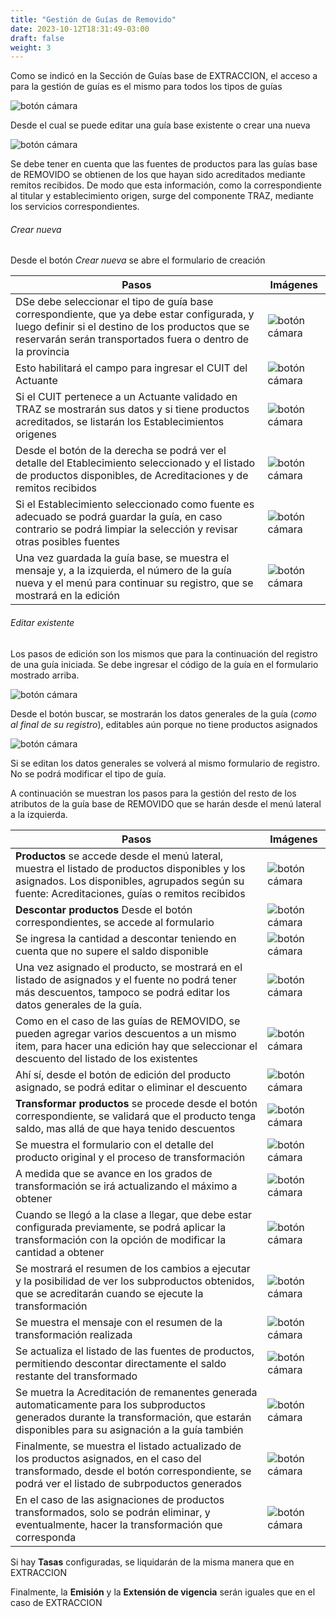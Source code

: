 ```yaml
---
title: "Gestión de Guías de Removido"
date: 2023-10-12T18:31:49-03:00
draft: false
weight: 3
---
```


Como se indicó en la Sección de Guías base de EXTRACCION, el acceso a para la gestión de guías es el mismo para todos los tipos de guías 

![botón cámara](../images/menu_gestionar.png)

Desde el cual se puede editar una guía base existente o crear una nueva

![botón cámara](../images/form_gestion.png)

Se debe tener en cuenta que las fuentes de productos para las guías base de REMOVIDO se obtienen de los que hayan sido acreditados mediante remitos recibidos. De modo que esta información, como la correspondiente al titular y establecimiento origen, surge del componente TRAZ, mediante los servicios correspondientes.  

###### Crear nueva
Desde el botón *Crear nueva* se abre el formulario de creación

| Pasos                         | Imágenes                                |
| ----------------------------- | --------------------------------------- |
| DSe debe seleccionar el tipo de guía base correspondiente, que ya debe estar configurada, y luego definir si el destino de los productos que se reservarán serán transportados fuera o dentro de la provincia | ![botón cámara](../images/form_nueva_2.png) |
| Esto habilitará el campo para ingresar el CUIT del Actuante | ![botón cámara](../images/form_cuit_act.png)|
| Si el CUIT pertenece a un Actuante validado en TRAZ se mostrarán sus datos y si tiene productos acreditados, se listarán los Establecimientos origenes | ![botón cámara](../images/list_est_disp.png)|
| Desde el botón de la derecha se podrá ver el detalle del Etablecimiento seleccionado y el listado de productos disponibles, de Acreditaciones y de remitos recibidos | ![botón cámara](../images/est_selec_gral.png)|
| Si el Establecimiento seleccionado como fuente es adecuado se podrá guardar la guía, en caso contrario se podrá limpiar la selección y revisar otras posibles fuentes | ![botón cámara](../images/guardado_guia_rem.png)|
| Una vez guardada la guía base, se muestra el mensaje y, a la izquierda, el número de la guía nueva y el menú para continuar su registro, que se mostrará en la edición | ![botón cámara](../images/guia_rem_registrada.png)|

###### Editar existente
Los pasos de edición son los mismos que para la continuación del registro de una guía iniciada. Se debe ingresar el código de la guía en el formulario mostrado arriba.

![botón cámara](../images/buscar_guia_rem.png)

Desde el botón buscar, se mostrarán los datos generales de la guía (*como al final de su registro*), editables aún porque no tiene productos asignados

![botón cámara](../images/edit_guia_rem_1.png)

Si se editan los datos generales se volverá al mismo formulario de registro. No se podrá modificar el tipo de guía.

A continuación se muestran los pasos para la gestión del resto de los atributos de la guía base de REMOVIDO que se harán desde el menú lateral a la izquierda.

| Pasos                         | Imágenes                                |
| ----------------------------- | --------------------------------------- |
| **Productos** se accede desde el menú lateral, muestra el listado de productos disponibles y los asignados. Los disponibles, agrupados según su fuente: Acreditaciones, guías o remitos recibidos | ![botón cámara](../images/list_prod_rem_disp.png) |
| **Descontar productos** Desde el botón correspondientes, se accede al formulario | ![botón cámara](../images/btn_descontar_prod.png) 
| Se ingresa la cantidad a descontar teniendo en cuenta que no supere el saldo disponible | ![botón cámara](../images/form_asign_prod_rem.png) |
| Una vez asignado el producto, se mostrará en el listado de asignados y el fuente no podrá tener más descuentos, tampoco se podrá editar los datos generales de la guía. | ![botón cámara](../images/list_prod_asign_rem.png) |
| Como en el caso de las guías de REMOVIDO, se pueden agregar varios descuentos a un mismo item, para hacer una edición hay que seleccionar el descuento del listado de los existentes | ![botón cámara](../images/list_desc.png) |
| Ahí sí, desde el botón de edición del producto asignado, se podrá editar o eliminar el descuento | ![botón cámara](../images/edit_desc_rem.png) |
| **Transformar productos** se procede desde el botón correspondiente, se validará que el producto tenga saldo, mas allá de que haya tenido descuentos | ![botón cámara](../images/btn_transf_prod.png) |
| Se muestra el formulario con el detalle del producto original y el proceso de transformación | ![botón cámara](../images/form_tranf_1.png) |
| A medida que se avance en los grados de transformación se irá actualizando el máximo a obtener | ![botón cámara](../images/form_tranf_2.png) |
| Cuando se llegó a la clase a llegar, que debe estar configurada previamente, se podrá aplicar la transformación con la opción de modificar la cantidad a obtener | ![botón cámara](../images/form_tranf_valid.png) |
| Se mostrará el resumen de los cambios a ejecutar y la posibilidad de ver los subproductos obtenidos, que se acreditarán cuando se ejecute la transformación | ![botón cámara](../images/form_tranf_confirm.png) |
| Se muestra el mensaje con el resumen de la transformación realizada | ![botón cámara](../images/mensaje_transf.png) |
| Se actualiza el listado de las fuentes de productos, permitiendo descontar directamente el saldo restante del transformado | ![botón cámara](../images/list_fuente_act.png) |
| Se muetra la Acreditación de remanentes generada automaticamente para los subproductos generados durante la transformación, que estarán disponibles para su asignación a la guía también | ![botón cámara](../images/list_acred.png) |
| Finalmente, se muestra el listado actualizado de los productos asignados, en el caso del transformado, desde el botón correspondiente, se podrá ver el listado de subrpoductos generados | ![botón cámara](../images/list_prod_asign_tranf.png) |
| En el caso de las asignaciones de productos transformados, solo se podrán eliminar, y eventualmente, hacer la transformación que corresponda | ![botón cámara](../images/detalle_tranf.png) |


Si hay **Tasas** configuradas, se liquidarán de la misma manera que en EXTRACCION

Finalmente, la **Emisión** y la **Extensión de vigencia** serán iguales que en el caso de EXTRACCION